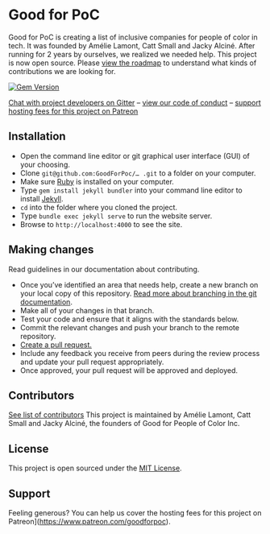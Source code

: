 # Good for PoC

Good for PoC is creating a list of inclusive companies for people of color in tech. It was founded by Amélie Lamont, Catt Small and Jacky Alciné. After running for 2 years by ourselves, we realized we needed help. This project is now open source. Please [view the roadmap](http://...) to understand what kinds of contributions we are looking for.

[![Gem Version](https://badge.fury.io/rb/jekyll.svg)](https://badge.fury.io/rb/jekyll)

[Chat with project developers on Gitter](https://gitter.im/GoodForPoC/Lobby?utm_source=share-link&utm_medium=link&utm_campaign=share-link) – [view our code of conduct](http://...) – [support hosting fees for this project on Patreon](https://www.patreon.com/goodforpoc)

## Installation
- Open the command line editor or git graphical user interface (GUI) of your choosing.
- Clone `git@github.com:GoodForPoc/… .git` to a folder on your computer.
- Make sure [Ruby](https://www.ruby-lang.org/) is installed on your computer.
- Type `gem install jekyll bundler` into your command line editor to install [Jekyll](https://jekyllrb.com/).
- `cd` into the folder where you cloned the project.
- Type `bundle exec jekyll serve` to run the website server.
- Browse to `http://localhost:4000` to see the site.

## Making changes
Read guidelines in our documentation about contributing.
- Once you’ve identified an area that needs help, create a new branch on your local copy of this repository. [Read more about branching in the git documentation](https://git-scm.com/book/en/v2/Git-Branching-Basic-Branching-and-Merging).
- Make all of your changes in that branch.
- Test your code and ensure that it aligns with the standards below.
- Commit the relevant changes and push your branch to the remote repository.
- [Create a pull request.](https://help.github.com/articles/creating-a-pull-request/)
- Include any feedback you receive from peers during the review process and update your pull request appropriately.
- Once approved, your pull request will be approved and deployed.

## Contributors
[See list of contributors](http://...)
This project is maintained by Amélie Lamont, Catt Small and Jacky Alciné, the founders of Good for People of Color Inc.

## License
This project is open sourced under the [MIT License](http://...).

## Support
Feeling generous? You can help us cover the hosting fees for this project on Patreon](https://www.patreon.com/goodforpoc).
